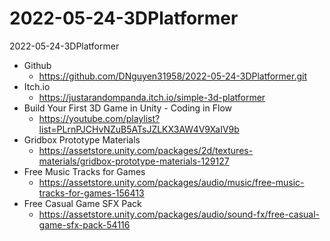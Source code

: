 # 2022-05-24-3DPlatformer
2022-05-24-3DPlatformer
- Github
	- https://github.com/DNguyen31958/2022-05-24-3DPlatformer.git
- Itch.io
	- https://justarandompanda.itch.io/simple-3d-platformer
- Build Your First 3D Game in Unity - Coding in Flow
	- https://youtube.com/playlist?list=PLrnPJCHvNZuB5ATsJZLKX3AW4V9XaIV9b
- Gridbox Prototype Materials
	- https://assetstore.unity.com/packages/2d/textures-materials/gridbox-prototype-materials-129127
- Free Music Tracks for Games
	- https://assetstore.unity.com/packages/audio/music/free-music-tracks-for-games-156413
- Free Casual Game SFX Pack
	- https://assetstore.unity.com/packages/audio/sound-fx/free-casual-game-sfx-pack-54116
